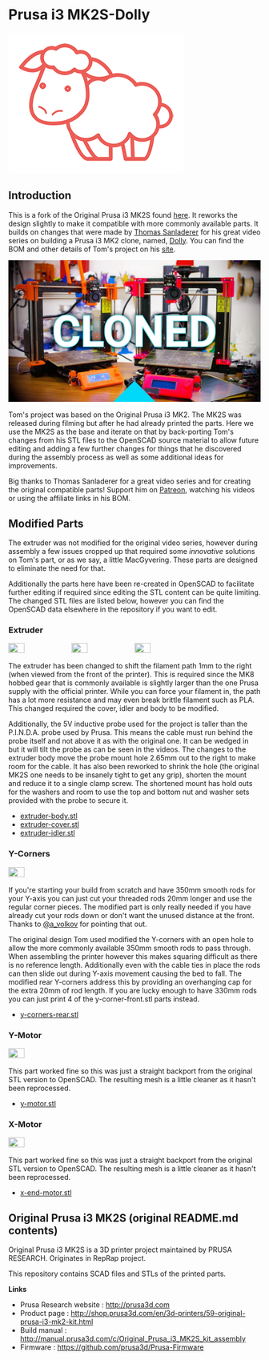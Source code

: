 # Prusa i3 MK2S-Dolly

![Dolly](Images/Dolly.png)

## Introduction

This is a fork of the Original Prusa i3 MK2S found [here](https://github.com/prusa3d/Original-Prusa-i3/tree/MK2S). It reworks the design slightly to make it compatible with more commonly available parts. It builds on changes that were made by [Thomas Sanladerer](https://www.youtube.com/channel/UCb8Rde3uRL1ohROUVg46h1A) for his great video series on building a Prusa i3 MK2 clone, named, [Dolly](https://en.wikipedia.org/wiki/Dolly_%28sheep%29). You can find the BOM and other details of Tom's project on his [site](toms3d.org/dolly/).

[![Cloned](Images/Video.jpg)](https://www.youtube.com/playlist?list=PLDJMid0lOOYkdh8jCqIw7AFIHQiuKbSKZ)

Tom's project was based on the Original Prusa i3 MK2. The MK2S was released during filming but after he had already printed the parts. Here we use the MK2S as the base and iterate on that by back-porting Tom's changes from his STL files to the OpenSCAD source material to allow future editing and adding a few further changes for things that he discovered during the assembly process as well as some additional ideas for improvements.

Big thanks to Thomas Sanladerer for a great video series and for creating the original compatible parts! Support him on [Patreon](https://www.patreon.com/toms3dp), watching his videos or using the affiliate links in his BOM.

## Modified Parts

The extruder was not modified for the original video series, however during assembly a few issues cropped up that required some _innovative_ solutions on Tom's part, or as we say, a little MacGyvering. These parts are designed to eliminate the need for that.

Additionally the parts here have been re-created in OpenSCAD to facilitate further editing if required since editing the STL content can be quite limiting. The changed STL files are listed below, however you can find the OpenSCAD data elsewhere in the repository if you want to edit.

### Extruder

<img src="https://github.com/ardenpm/Original-Prusa-i3/raw/MK2S-Dolly/Images/extruder-body.png" width="25%" height="25%"><img src="https://github.com/ardenpm/Original-Prusa-i3/raw/MK2S-Dolly/Images/extruder-cover.png" width="25%" height="25%"><img src="https://github.com/ardenpm/Original-Prusa-i3/raw/MK2S-Dolly/Images/extruder-idler.png" width="25%" height="25%">

The extruder has been changed to shift the filament path 1mm to the right (when viewed from the front of the printer). This is required since the MK8 hobbed gear that is commonly available is slightly larger than the one Prusa supply with the official printer. While you can force your filament in, the path has a lot more resistance and may even break brittle filament such as PLA. This changed required the cover, idler and body to be modified.

Additionally, the 5V inductive probe used for the project is taller than the P.I.N.D.A. probe used by Prusa. This means the cable must run behind the probe itself and not above it as with the original one. It can be wedged in but it will tilt the probe as can be seen in the videos. The changes to the extruder body move the probe mount hole 2.65mm out to the right to make room for the cable. It has also been reworked to shrink the hole (the original MK2S one needs to be insanely tight to get any grip), shorten the mount and reduce it to a single clamp screw. The shortened mount has hold outs for the washers and room to use the top and bottom nut and washer sets provided with the probe to secure it.

* [extruder-body.stl](Printed-Parts/stl/extruder-body.stl)
* [extruder-cover.stl](Printed-Parts/stl/extruder-cover.stl)
* [extruder-idler.stl](Printed-Parts/stl/extruder-idler.stl)

### Y-Corners

<img src="https://github.com/ardenpm/Original-Prusa-i3/raw/MK2S-Dolly/Images/y-corners-rear.png" width="25%" height="25%">

If you're starting your build from scratch and have 350mm smooth rods for your Y-axis you can just cut your threaded rods 20mm longer and use the regular corner pieces. The modified part is only really needed if you have already cut your rods down or don't want the unused distance at the front. Thanks to [@a_volkov](https://twitter.com/a_volkov) for pointing that out.

The original design Tom used modified the Y-corners with an open hole to allow the more commonly available 350mm smooth rods to pass through. When assembling the printer however this makes squaring difficult as there is no reference length. Additionally even with the cable ties in place the rods can then slide out during Y-axis movement causing the bed to fall. The modified rear Y-corners address this by providing an overhanging cap for the extra 20mm of rod length. If you are lucky enough to have 330mm rods you can just print 4 of the y-corner-front.stl parts instead.

* [y-corners-rear.stl](Printed-Parts/stl/y-corners-rear.stl)

### Y-Motor

<img src="https://github.com/ardenpm/Original-Prusa-i3/raw/MK2S-Dolly/Images/y-motor.png" width="25%" height="25%">

This part worked fine so this was just a straight backport from the original STL version to OpenSCAD. The resulting mesh is a little cleaner as it hasn't been reprocessed.

* [y-motor.stl](Printed-Parts/stl/y-motor.stl)

### X-Motor

<img src="https://github.com/ardenpm/Original-Prusa-i3/raw/MK2S-Dolly/Images/x-end-motor.png" width="25%" height="25%">

This part worked fine so this was just a straight backport from the original STL version to OpenSCAD. The resulting mesh is a little cleaner as it hasn't been reprocessed.

* [x-end-motor.stl](Printed-Parts/stl/x-end-motor.stl)

## Original Prusa i3 MK2S (original README.md contents)

Original Prusa i3 MK2S is a 3D printer project maintained by PRUSA RESEARCH.
Originates in RepRap project.

This repository contains SCAD files and STLs of the printed parts.

**Links**

 * Prusa Research website : http://prusa3d.com
 * Product page : http://shop.prusa3d.com/en/3d-printers/59-original-prusa-i3-mk2-kit.html
 * Build manual : http://manual.prusa3d.com/c/Original_Prusa_i3_MK2S_kit_assembly
 * Firmware : https://github.com/prusa3d/Prusa-Firmware
